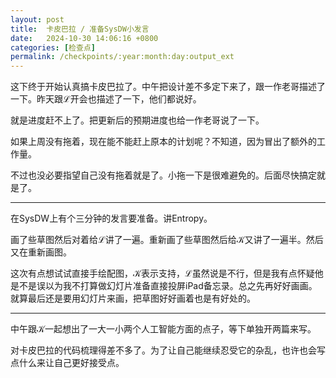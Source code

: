 ```yaml
---
layout: post
title:  卡皮巴拉 / 准备SysDW小发言
date:   2024-10-30 14:06:16 +0800
categories: [检查点]
permalink: /checkpoints/:year:month:day:output_ext
---
```


这下终于开始认真搞卡皮巴拉了。中午把设计差不多定下来了，跟一作老哥描述了一下。昨天跟ℒ开会也描述了一下，他们都说好。

就是进度赶不上了。把更新后的预期进度也给一作老哥说了一下。

如果上周没有拖着，现在能不能赶上原本的计划呢？不知道，因为冒出了额外的工作量。

不过也没必要指望自己没有拖着就是了。小拖一下是很难避免的。后面尽快搞定就是了。

----

在SysDW上有个三分钟的发言要准备。讲Entropy。

画了些草图然后对着给ℒ讲了一遍。重新画了些草图然后给𝒦又讲了一遍半。然后又在重新画图。

这次有点想试试直接手绘配图，𝒦表示支持，ℒ虽然说是不行，但是我有点怀疑他是不是误以为我不打算做幻灯片准备直接投屏iPad备忘录。总之先再好好画画。就算最后还是要用幻灯片来画，把草图好好画着也是有好处的。

----

中午跟𝒦一起想出了一大一小两个人工智能方面的点子，等下单独开两篇来写。

对卡皮巴拉的代码梳理得差不多了。为了让自己能继续忍受它的杂乱，也许也会写点什么来让自己更好接受点。
